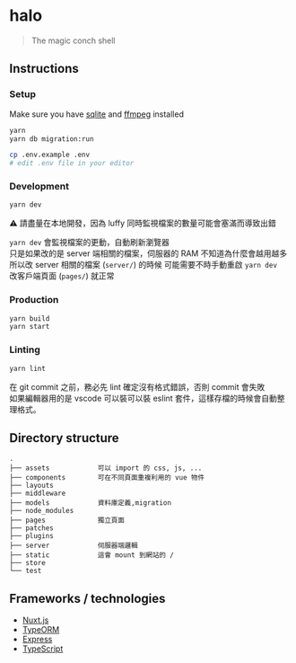 # halo

> The magic conch shell

## Instructions

### Setup
Make sure you have [sqlite](https://www.sqlite.org/index.html) and [ffmpeg](https://www.ffmpeg.org/) installed

``` bash
yarn
yarn db migration:run

cp .env.example .env
# edit .env file in your editor
```

### Development
```bash
yarn dev
```

⚠ 請盡量在本地開發，因為 luffy 同時監視檔案的數量可能會塞滿而導致出錯

`yarn dev` 會監視檔案的更動，自動刷新瀏覽器 \
只是如果改的是 server 端相關的檔案，伺服器的 RAM 不知道為什麼會越用越多 \
所以改 server 相關的檔案 (`server/`) 的時候 可能需要不時手動重啟 `yarn dev` \
改客戶端頁面 (`pages/`) 就正常

### Production
```bash
yarn build
yarn start
```

### Linting
```bash
yarn lint
```
在 git commit 之前，務必先 lint 確定沒有格式錯誤，否則 commit 會失敗 \
如果編輯器用的是 vscode 可以裝可以裝 eslint 套件，這樣存檔的時候會自動整理格式。

## Directory structure
```
.
├── assets            可以 import 的 css, js, ...
├── components        可在不同頁面重複利用的 vue 物件
├── layouts
├── middleware
├── models            資料庫定義,migration
├── node_modules
├── pages             獨立頁面
├── patches
├── plugins
├── server            伺服器端邏輯
├── static            這會 mount 到網站的 /
├── store
└── test
```

## Frameworks / technologies

* [Nuxt.js](https://nuxtjs.org/)
* [TypeORM](https://typeorm.io/#/)
* [Express](https://expressjs.com/)
* [TypeScript](https://www.typescriptlang.org/)
